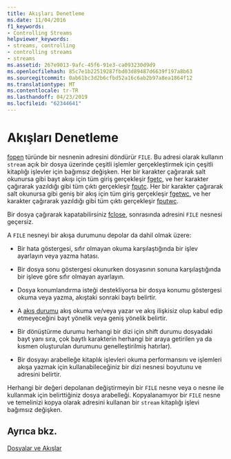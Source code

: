 ```yaml
---
title: Akışları Denetleme
ms.date: 11/04/2016
f1_keywords:
- Controlling Streams
helpviewer_keywords:
- streams, controlling
- controlling streams
- streams
ms.assetid: 267e9013-9afc-45f6-91e3-ca093230d9d9
ms.openlocfilehash: 85c7e1b22519287fbd03d89487d6639f197a8b63
ms.sourcegitcommit: 0ab61bc3d2b6cfbd52a16c6ab2b97a8ea1864f12
ms.translationtype: MT
ms.contentlocale: tr-TR
ms.lasthandoff: 04/23/2019
ms.locfileid: "62344641"
---
```

# <a name="controlling-streams"></a>Akışları Denetleme

[fopen](../c-runtime-library/reference/fopen-wfopen.md) türünde bir nesnenin adresini döndürür `FILE`. Bu adresi olarak kullanın `stream` açık bir dosya üzerinde çeşitli işlemler gerçekleştirmek için çeşitli kitaplığı işlevler için bağımsız değişken. Her bir karakter çağırarak salt okunursa gibi bayt akışı için tüm giriş gerçekleşir [fgetc](../c-runtime-library/reference/fgetc-fgetwc.md), ve her karakter çağırarak yazıldığı gibi tüm çıktı gerçekleşir [fputc](../c-runtime-library/reference/fputc-fputwc.md). Her bir karakter çağırarak salt okunursa gibi geniş bir akış için tüm giriş gerçekleşir [fgetwc](../c-runtime-library/reference/fgetc-fgetwc.md), ve her karakter çağırarak yazıldığı gibi tüm çıktı gerçekleşir [fputwc](../c-runtime-library/reference/fputc-fputwc.md).

Bir dosya çağırarak kapatabilirsiniz [fclose](../c-runtime-library/reference/fclose-fcloseall.md), sonrasında adresini `FILE` nesnesi geçersiz.

A `FILE` nesneyi bir akışa durumunu depolar da dahil olmak üzere:

- Bir hata göstergesi, sıfır olmayan okuma karşılaştığında bir işlev ayarlayın veya yazma hatası.

- Bir dosya sonu göstergesi okunurken dosyasının sonuna karşılaştığında bir işleve göre sıfır olmayan ayarlayın.

- Dosya konumlandırma isteği destekliyorsa bir dosya konumu göstergesi okuma veya yazma, akıştaki sonraki baytı belirtir.

- A [akış durumu](../c-runtime-library/stream-states.md) akış okuma ve/veya yazar ve akış ilişkisiz olup kabul edip etmeyeceğini bayt yönelik veya geniş yönelik belirtir.

- Bir dönüştürme durumu herhangi bir dizi için shift durumu dosyadaki bayt yanı sıra, çok baytlı karakterin herhangi bir araya getirilen ya da kısmen oluşturulan durumunu genelleştirilmiş hatırlar).

- Bir dosyayı arabelleğe kitaplık işlevleri okuma performansını ve işlemleri akışa yazmak için kullanabileceğiniz bir dizi nesnesi boyutunu ve adresini belirtir.

Herhangi bir değeri depolanan değiştirmeyin bir `FILE` nesne veya o nesne ile kullanmak için belirttiğiniz dosya arabelleği. Kopyalanamıyor bir `FILE` nesne ve temelinizi kopya olarak adresini kullanan bir `stream` kitaplığı işlevi bağımsız değişken.

## <a name="see-also"></a>Ayrıca bkz.

[Dosyalar ve Akışlar](../c-runtime-library/files-and-streams.md)
